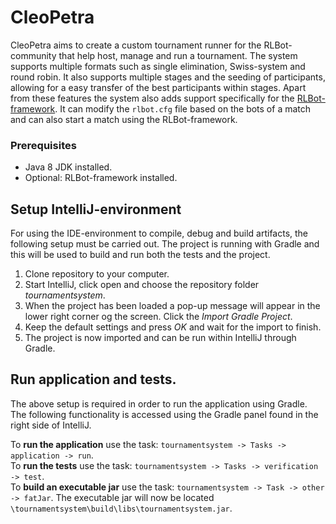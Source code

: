 # CleoPetra
CleoPetra aims to create a custom tournament runner for the RLBot-community that help host, manage and run a tournament. The system supports multiple formats such as single elimination, Swiss-system and round robin. It also supports multiple stages and the seeding of participants, allowing for a easy transfer of the best participants within stages.
Apart from these features the system also adds support specifically for the [RLBot-framework](https://github.com/RLBot/RLBot). It can modify the `rlbot.cfg` file based on the bots of a match and can also start a match using the RLBot-framework.

### Prerequisites
- Java 8 JDK installed.
- Optional: RLBot-framework installed.


## Setup IntelliJ-environment
For using the IDE-environment to compile, debug and build artifacts, the following setup must be carried out. The project is running with Gradle and this will be used to build and run both the tests and the project.

1. Clone repository to your computer.
2. Start IntelliJ, click open and choose the repository folder *tournamentsystem*.
3. When the project has been loaded a pop-up message will appear in the lower right corner og the screen. Click the *Import Gradle Project*.
4. Keep the default settings and press *OK* and wait for the import to finish.
5. The project is now imported and can be run within IntelliJ through Gradle.

## Run application and tests.
The above setup is required in order to run the application using Gradle. The following functionality is accessed using the Gradle panel found in the right side of IntelliJ.

To **run the application** use the task: ``tournamentsystem -> Tasks -> application -> run``.<br>
To **run the tests** use the task: ``tournamentsystem -> Tasks -> verification -> test``.<br>
To **build an executable jar** use the task: ``tournamentsystem -> Task -> other -> fatJar``. The executable jar will now be located ``\tournamentsystem\build\libs\tournamentsystem.jar``.<br>

